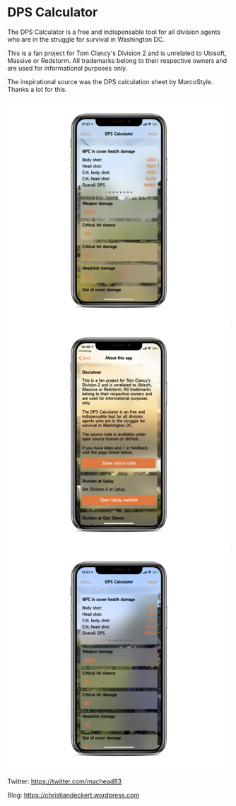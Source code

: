 # DPS Calculator

The DPS Calculator is a free and indispensable tool for all division agents who are in the struggle for survival in Washington DC.

This is a fan project for Tom Clancy's Division 2 and is unrelated to Ubisoft, Massive or Redstorm. All trademarks belong to their respective owners and are used for informational purposes only.

The inspirational source was the DPS calculation sheet by MarcoStyle. Thanks a lot for this.

![alt text](screenshot3.png)
![alt text](screenshot2.png)
![alt text](screenshot1.png)

Twitter: https://twitter.com/machead83

Blog: https://christiandeckert.wordpress.com
